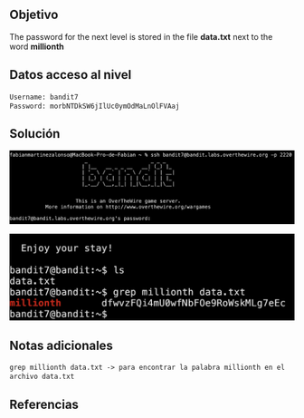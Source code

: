## Objetivo
The password for the next level is stored in the file **data.txt** next to the word **millionth**

## Datos  acceso al nivel
```
Username: bandit7
Password: morbNTDkSW6jIlUc0ymOdMaLnOlFVAaj
```
## Solución
![RetoBandit7](/imagenes/Bandit7(1).png)

![RetoBandit7](/imagenes/Bandit7(2).png)
## Notas adicionales
```
grep millionth data.txt -> para encontrar la palabra millionth en el archivo data.txt
```
## Referencias